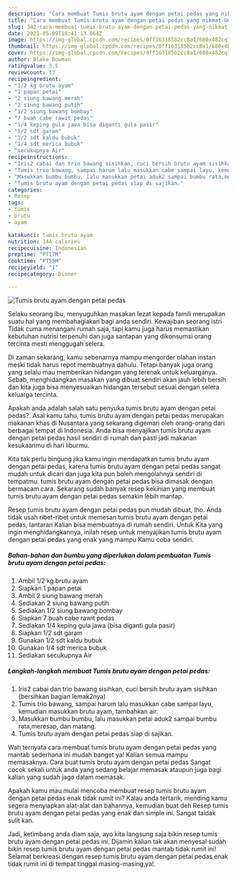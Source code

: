 ```yaml
---
description: "Cara membuat Tumis brutu ayam dengan petai pedas yang nikmat Untuk Jualan"
title: "Cara membuat Tumis brutu ayam dengan petai pedas yang nikmat Untuk Jualan"
slug: 342-cara-membuat-tumis-brutu-ayam-dengan-petai-pedas-yang-nikmat-untuk-jualan
date: 2021-05-09T18:41:13.864Z
image: https://img-global.cpcdn.com/recipes/0ff163185b2cc8a1/680x482cq70/tumis-brutu-ayam-dengan-petai-pedas-foto-resep-utama.jpg
thumbnail: https://img-global.cpcdn.com/recipes/0ff163185b2cc8a1/680x482cq70/tumis-brutu-ayam-dengan-petai-pedas-foto-resep-utama.jpg
cover: https://img-global.cpcdn.com/recipes/0ff163185b2cc8a1/680x482cq70/tumis-brutu-ayam-dengan-petai-pedas-foto-resep-utama.jpg
author: Blake Bowman
ratingvalue: 3.5
reviewcount: 13
recipeingredient:
- "1/2 kg brutu ayam"
- "1 papan petai"
- "2 siung bawang merah"
- "2 siung bawang putih"
- "1/2 siung bawang bombay"
- "7 buah cabe rawit pedas"
- "1/4 keping gula jawa bisa diganti gula pasir"
- "1/2 sdt garam"
- "1/2 sdt kaldu bubuk"
- "1/4 sdt merica bubuk"
- "secukupnya Air"
recipeinstructions:
- "Iris2 cabai dan trio bawang sisihkan, cuci bersih brutu ayam sisihkan (bersihkan bagian lemak2nya)"
- "Tumis trio bawang, sampai harum lalu masukkan cabe sampai layu, kemudian masukkan brutu ayam, tambahkan air."
- "Masukkan bumbu bumbu, lalu masukkan petai aduk2 sampai bumbu rata,meresap, dan matang."
- "Tumis brutu ayam dengan petai pedas siap di sajikan."
categories:
- Resep
tags:
- tumis
- brutu
- ayam

katakunci: tumis brutu ayam 
nutrition: 144 calories
recipecuisine: Indonesian
preptime: "PT17M"
cooktime: "PT59M"
recipeyield: "1"
recipecategory: Dinner

---
```



![Tumis brutu ayam dengan petai pedas](https://img-global.cpcdn.com/recipes/0ff163185b2cc8a1/680x482cq70/tumis-brutu-ayam-dengan-petai-pedas-foto-resep-utama.jpg)

Selaku seorang ibu, menyuguhkan masakan lezat kepada famili merupakan suatu hal yang membahagiakan bagi anda sendiri. Kewajiban seorang istri Tidak cuma menangani rumah saja, tapi kamu juga harus memastikan kebutuhan nutrisi terpenuhi dan juga santapan yang dikonsumsi orang tercinta mesti menggugah selera.

Di zaman  sekarang, kamu sebenarnya mampu mengorder olahan instan meski tidak harus repot membuatnya dahulu. Tetapi banyak juga orang yang selalu mau memberikan hidangan yang terenak untuk keluarganya. Sebab, menghidangkan masakan yang dibuat sendiri akan jauh lebih bersih dan kita juga bisa menyesuaikan hidangan tersebut sesuai dengan selera keluarga tercinta. 



Apakah anda adalah salah satu penyuka tumis brutu ayam dengan petai pedas?. Asal kamu tahu, tumis brutu ayam dengan petai pedas merupakan makanan khas di Nusantara yang sekarang digemari oleh orang-orang dari berbagai tempat di Indonesia. Anda bisa menyajikan tumis brutu ayam dengan petai pedas hasil sendiri di rumah dan pasti jadi makanan kesukaanmu di hari liburmu.

Kita tak perlu bingung jika kamu ingin mendapatkan tumis brutu ayam dengan petai pedas, karena tumis brutu ayam dengan petai pedas sangat mudah untuk dicari dan juga kita pun boleh mengolahnya sendiri di tempatmu. tumis brutu ayam dengan petai pedas bisa dimasak dengan bermacam cara. Sekarang sudah banyak resep kekinian yang membuat tumis brutu ayam dengan petai pedas semakin lebih mantap.

Resep tumis brutu ayam dengan petai pedas pun mudah dibuat, lho. Anda tidak usah ribet-ribet untuk memesan tumis brutu ayam dengan petai pedas, lantaran Kalian bisa membuatnya di rumah sendiri. Untuk Kita yang ingin menghidangkannya, inilah resep untuk menyajikan tumis brutu ayam dengan petai pedas yang enak yang mampu Kamu coba sendiri.

<!--inarticleads1-->

##### Bahan-bahan dan bumbu yang diperlukan dalam pembuatan Tumis brutu ayam dengan petai pedas:

1. Ambil 1/2 kg brutu ayam
1. Siapkan 1 papan petai
1. Ambil 2 siung bawang merah
1. Sediakan 2 siung bawang putih
1. Sediakan 1/2 siung bawang bombay
1. Siapkan 7 buah cabe rawit pedas
1. Sediakan 1/4 keping gula jawa (bisa diganti gula pasir)
1. Siapkan 1/2 sdt garam
1. Gunakan 1/2 sdt kaldu bubuk
1. Gunakan 1/4 sdt merica bubuk
1. Sediakan secukupnya Air




<!--inarticleads2-->

##### Langkah-langkah membuat Tumis brutu ayam dengan petai pedas:

1. Iris2 cabai dan trio bawang sisihkan, cuci bersih brutu ayam sisihkan (bersihkan bagian lemak2nya)
1. Tumis trio bawang, sampai harum lalu masukkan cabe sampai layu, kemudian masukkan brutu ayam, tambahkan air.
1. Masukkan bumbu bumbu, lalu masukkan petai aduk2 sampai bumbu rata,meresap, dan matang.
1. Tumis brutu ayam dengan petai pedas siap di sajikan.




Wah ternyata cara membuat tumis brutu ayam dengan petai pedas yang mantab sederhana ini mudah banget ya! Kalian semua mampu memasaknya. Cara buat tumis brutu ayam dengan petai pedas Sangat cocok sekali untuk anda yang sedang belajar memasak ataupun juga bagi kalian yang sudah jago dalam memasak.

Apakah kamu mau mulai mencoba membuat resep tumis brutu ayam dengan petai pedas enak tidak rumit ini? Kalau anda tertarik, mending kamu segera menyiapkan alat-alat dan bahannya, kemudian buat deh Resep tumis brutu ayam dengan petai pedas yang enak dan simple ini. Sangat taidak sulit kan. 

Jadi, ketimbang anda diam saja, ayo kita langsung saja bikin resep tumis brutu ayam dengan petai pedas ini. Dijamin kalian tak akan menyesal sudah bikin resep tumis brutu ayam dengan petai pedas mantab tidak rumit ini! Selamat berkreasi dengan resep tumis brutu ayam dengan petai pedas enak tidak rumit ini di tempat tinggal masing-masing,ya!.

